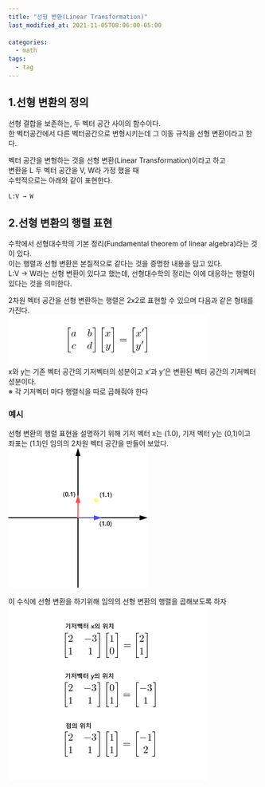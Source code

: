 ```yaml
---
title: "선형 변환(Linear Transformation)"
last_modified_at: 2021-11-05T08:06:00-05:00

categories:
  - math
tags:
  - tag
---
```

## 1.선형 변환의 정의

선형 결합을 보존하는, 두 벡터 공간 사이의 함수이다.  
한 벡터공간에서 다른 벡터공간으로 변형시키는데 그 이동 규칙을 선형 변환이라고 한다.

벡터 공간을 변형하는 것을 선형 변환(Linear Transformation)이라고 하고  
변환을 L 두 벡터 공간을 V, W라 가정 했을 때  
수학적으로는 아래와 같이 표현한다.  
```html
L:V → W
```

## 2.선형 변환의 행렬 표현
수학에서 선형대수학의 기본 정리(Fundamental theorem of linear algebra)라는 것이 있다.  
이는 행렬과 선형 변환은 본질적으로 같다는 것을 증명한 내용을 담고 있다.  
L:V → W라는 선형 변환이 있다고 했는데, 선형대수학의 정리는 이에 대응하는 행렬이 있다는 것을 의미한다.  

2차원 벡터 공간을 선형 변환하는 행렬은 2x2로 표현할 수 있으며
다음과 같은 형태를 가진다.  
![alt](/assets/images/math/0001-01-01-linear-transformation/1.jpg)  
x와 y는 기존 벡터 공간의 기저벡터의 성분이고 x’과 y’은 변환된 벡터 공간의 기저벡터 성분이다.  
※ 각 기저벡터 마다 행렬식을 따로 곱해줘야 한다

### 예시
선형 변환의 행렬 표현을 설명하기 위해 기저 벡터 x는 (1.0), 기저 벡터 y는 (0,1)이고  
좌표는 (1.1)인 임의의 2차원 벡터 공간을 만들어 보았다.  
![alt](/assets/images/math/0001-01-01-linear-transformation/2.jpg)  

이 수식에 선형 변환을 하기위해 임의의 선형 변환의 행렬을 곱해보도록 하자  
![alt](/assets/images/math/0001-01-01-linear-transformation/4.jpg)  



